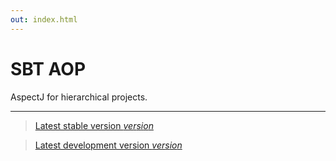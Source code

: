 ```yaml
---
out: index.html
---
```


SBT AOP
======================

AspectJ for hierarchical projects.

<hr/>

> [Latest stable version $version$]($stable$)

> [Latest development version $version$]($development$)

[sc]: http://eed3si9n.com/testing-sbt-plugins
[sp]: https://github.com/digimead/sbt-dependency-manager/tree/master/src/sbt-test/dependency-manager/simple
